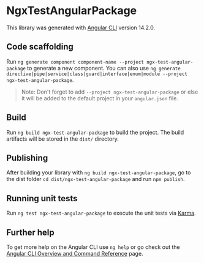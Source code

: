 # NgxTestAngularPackage

This library was generated with [Angular CLI](https://github.com/angular/angular-cli) version 14.2.0.

## Code scaffolding

Run `ng generate component component-name --project ngx-test-angular-package` to generate a new component. You can also use `ng generate directive|pipe|service|class|guard|interface|enum|module --project ngx-test-angular-package`.
> Note: Don't forget to add `--project ngx-test-angular-package` or else it will be added to the default project in your `angular.json` file. 

## Build

Run `ng build ngx-test-angular-package` to build the project. The build artifacts will be stored in the `dist/` directory.

## Publishing

After building your library with `ng build ngx-test-angular-package`, go to the dist folder `cd dist/ngx-test-angular-package` and run `npm publish`.

## Running unit tests

Run `ng test ngx-test-angular-package` to execute the unit tests via [Karma](https://karma-runner.github.io).

## Further help

To get more help on the Angular CLI use `ng help` or go check out the [Angular CLI Overview and Command Reference](https://angular.io/cli) page.
